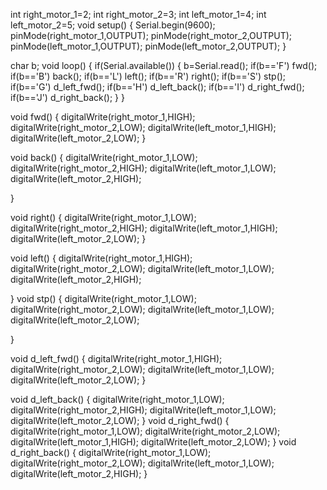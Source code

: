 

int right_motor_1=2;
int right_motor_2=3;
int left_motor_1=4;
int left_motor_2=5;
void setup() 
{
  Serial.begin(9600);
  pinMode(right_motor_1,OUTPUT);
  pinMode(right_motor_2,OUTPUT);
  pinMode(left_motor_1,OUTPUT);
  pinMode(left_motor_2,OUTPUT);
}

char b;
void loop() 
{
  if(Serial.available())
    { 
       b=Serial.read();
         if(b=='F')
              fwd();
         if(b=='B')
              back();
         if(b=='L')
              left();
         if(b=='R')
              right();
         if(b=='S')
              stp();
         if(b=='G')
              d_left_fwd();
         if(b=='H')
              d_left_back();
         if(b=='I')
              d_right_fwd();
         if(b=='J')
              d_right_back();
    }
}

void fwd()
{
   digitalWrite(right_motor_1,HIGH);
   digitalWrite(right_motor_2,LOW);
   digitalWrite(left_motor_1,HIGH);
   digitalWrite(left_motor_2,LOW);
}

void back()
{
   digitalWrite(right_motor_1,LOW);
   digitalWrite(right_motor_2,HIGH);
   digitalWrite(left_motor_1,LOW);
   digitalWrite(left_motor_2,HIGH);
   
}

void right()
{
   digitalWrite(right_motor_1,LOW);
   digitalWrite(right_motor_2,HIGH);
   digitalWrite(left_motor_1,HIGH);
   digitalWrite(left_motor_2,LOW);
}

void left()
{
   digitalWrite(right_motor_1,HIGH);
   digitalWrite(right_motor_2,LOW);
   digitalWrite(left_motor_1,LOW);
   digitalWrite(left_motor_2,HIGH);
   
}
void stp()
{
  digitalWrite(right_motor_1,LOW);
   digitalWrite(right_motor_2,LOW);
   digitalWrite(left_motor_1,LOW);
   digitalWrite(left_motor_2,LOW);
   
}

void d_left_fwd()
{
  digitalWrite(right_motor_1,HIGH);
   digitalWrite(right_motor_2,LOW);
   digitalWrite(left_motor_1,LOW);
   digitalWrite(left_motor_2,LOW);
}

void d_left_back()
{
  digitalWrite(right_motor_1,LOW);
   digitalWrite(right_motor_2,HIGH);
   digitalWrite(left_motor_1,LOW);
   digitalWrite(left_motor_2,LOW);
}
void d_right_fwd()
{
  digitalWrite(right_motor_1,LOW);
   digitalWrite(right_motor_2,LOW);
   digitalWrite(left_motor_1,HIGH);
   digitalWrite(left_motor_2,LOW);
}
void d_right_back()
{
  digitalWrite(right_motor_1,LOW);
   digitalWrite(right_motor_2,LOW);
   digitalWrite(left_motor_1,LOW);
  digitalWrite(left_motor_2,HIGH);
}
